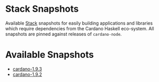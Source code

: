 # Stack Snapshots

Available [Stack](https://docs.haskellstack.org/en/stable/README/) snapshots for easily building applications and libraries which require dependencies from the Cardano Haskell eco-system. All snapshots are pinned against releases of `cardano-node`.

# Available Snapshots

- [cardano-1.9.3](https://raw.githubusercontent.com/input-output-hk/cardano-haskell/master/snapshots/cardano-1.9.3.yaml)
- [cardano-1.9.2](https://raw.githubusercontent.com/input-output-hk/cardano-haskell/master/snapshots/cardano-1.9.2.yaml)
